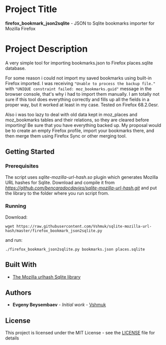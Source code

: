 # Project Title

**firefox_bookmark_json2sqlite** - JSON to Sqlite bookmarks importer for Mozilla Firefox

# Project Description

A very simple tool for importing bookmarks.json to Firefox places.sqlite database.

For some reason i could not import my saved bookmarks using built-in Firefox imported. I was receiving `"Unable to process the backup file."` with `"UNIQUE constraint failed: moz_bookmarks.guid"` message in the browser console, that's why i had to import them manually. I am totally not sure if this tool does everything correctly and fills up all the fields in a proper way, but it worked at least in my case. Tested on Firefox 68.2.0esr.

Also i was too lazy to deal with old data kept in moz_places and moz_bookmarks tables and their relations, so they are cleared before importing! Be sure that you have everything backed up. My proposal would be to create an empty Firefox profile, import your bookmarks there, and then merge them using Firefox Sync or other merging tool.

## Getting Started

### Prerequisites

The script uses *sqlite-mozilla-url-hash.so* plugin which generates Mozilla URL hashes for Sqlite. Download and compile it from *https://github.com/bencaradocdavies/sqlite-mozilla-url-hash.git* and put the library to the folder where you run script from.

### Running

Download:

`wget https://raw.githubusercontent.com/Vshmuk/sqlite-mozilla-url-hash/master/firefox_bookmark_json2sqlite.py`

and run:

`./firefox_bookmark_json2sqlite.py bookmarks.json places.sqlite`

## Built With

* [The Mozilla urlhash Sqlite library](https://github.com/bencaradocdavies/sqlite-mozilla-url-hash.git)

## Authors

* **Evgeny Beysembaev** - *Initial work* - [Vshmuk](https://github.com/Vshmuk)

## License

This project is licensed under the MIT License - see the [LICENSE](LICENSE) file for details

